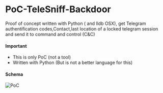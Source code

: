 # PoC-TeleSniff-Backdoor
Proof of concept written with Python ( and lldb OSX), get Telegram authentification codes,Contact,last location of a locked telegram session and send it to command and control (C&C)

#### Important
+ This is only PoC (not a tool)
+ Written with Python (But is not a better language for this)

#### Schema

![PoC](https://s17.postimg.org/m8zocjgm7/Capture_d_e_cran_2017_03_22_a_12_05_17.png)
